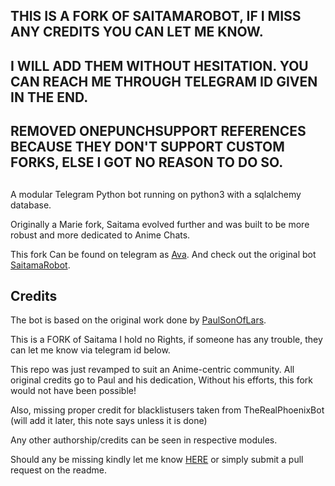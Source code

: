 ##
## THIS IS A FORK OF SAITAMAROBOT, IF I MISS ANY CREDITS YOU CAN LET ME KNOW.
## I WILL ADD THEM WITHOUT HESITATION. YOU CAN REACH ME THROUGH TELEGRAM ID GIVEN IN THE END.
## REMOVED ONEPUNCHSUPPORT REFERENCES BECAUSE THEY DON'T SUPPORT CUSTOM FORKS, ELSE I GOT NO REASON TO DO SO. 
##

A modular Telegram Python bot running on python3 with a sqlalchemy database.

Originally a Marie fork, Saitama evolved further and was built to be more robust and more dedicated to Anime Chats. 

This fork Can be found on telegram as [Ava](https://t.me/DAvinash97bot).
And check out the original bot [SaitamaRobot](https://t.me/SaitamaRobot).

## Credits
The bot is based on the original work done by [PaulSonOfLars](https://github.com/PaulSonOfLars).

This is a FORK of Saitama I hold no Rights, if someone has any trouble, they can let me know via telegram id below.

This repo was just revamped to suit an Anime-centric community. All original credits go to Paul and his dedication, Without his efforts, this fork would not have been possible!

Also, missing proper credit for blacklistusers taken from TheRealPhoenixBot (will add it later, this note says unless it is done)

Any other authorship/credits can be seen in respective modules.

Should any be missing kindly let me know [HERE](https://t.me/DAvinash97) or simply submit a pull request on the readme.
